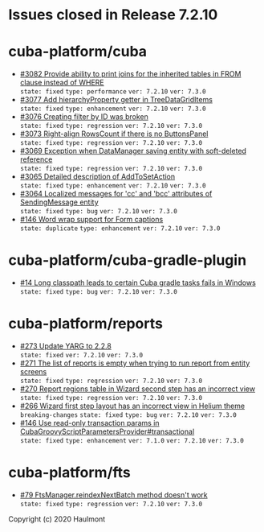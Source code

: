 # Issues closed in Release 7.2.10

# cuba-platform/cuba

* [#3082 Provide ability to print joins for the inherited tables in FROM clause instead of WHERE](https://github.com/cuba-platform/cuba/issues/3082) \
    `state: fixed` `type: performance` `ver: 7.2.10` `ver: 7.3.0` 
* [#3077 Add hierarchyProperty getter in TreeDataGridItems](https://github.com/cuba-platform/cuba/issues/3077) \
    `state: fixed` `type: enhancement` `ver: 7.2.10` `ver: 7.3.0` 
* [#3076 Creating filter by ID was broken](https://github.com/cuba-platform/cuba/issues/3076) \
    `state: fixed` `type: regression` `ver: 7.2.10` `ver: 7.3.0` 
* [#3073 Right-align RowsCount if there is no ButtonsPanel](https://github.com/cuba-platform/cuba/issues/3073) \
    `state: fixed` `type: regression` `ver: 7.2.10` `ver: 7.3.0` 
* [#3069 Exception when DataManager saving entity with soft-deleted reference](https://github.com/cuba-platform/cuba/issues/3069) \
    `state: fixed` `type: regression` `ver: 7.2.10` `ver: 7.3.0` 
* [#3065 Detailed description of AddToSetAction](https://github.com/cuba-platform/cuba/issues/3065) \
    `state: fixed` `type: enhancement` `ver: 7.2.10` `ver: 7.3.0` 
* [#3064 Localized messages for 'cc' and 'bcc' attributes of SendingMessage entity ](https://github.com/cuba-platform/cuba/issues/3064) \
    `state: fixed` `type: bug` `ver: 7.2.10` `ver: 7.3.0` 
* [#146 Word wrap support for Form captions](https://github.com/cuba-platform/cuba/issues/146) \
    `state: duplicate` `type: enhancement` `ver: 7.2.10` `ver: 7.3.0` 

# cuba-platform/cuba-gradle-plugin

* [#14 Long classpath leads to certain Cuba gradle tasks fails in Windows](https://github.com/cuba-platform/cuba-gradle-plugin/issues/14) \
    `state: fixed` `type: bug` `ver: 7.2.10` `ver: 7.3.0` 

# cuba-platform/reports

* [#273 Update YARG to 2.2.8](https://github.com/cuba-platform/reports/issues/273) \
    `state: fixed` `ver: 7.2.10` `ver: 7.3.0` 
* [#271 The list of reports is empty when trying to run report from entity screens](https://github.com/cuba-platform/reports/issues/271) \
    `state: fixed` `type: regression` `ver: 7.2.10` `ver: 7.3.0` 
* [#270 Report regions table in Wizard second step has an incorrect view ](https://github.com/cuba-platform/reports/issues/270) \
    `state: fixed` `type: regression` `ver: 7.2.10` `ver: 7.3.0` 
* [#266 Wizard first step layout has an incorrect view in Helium theme](https://github.com/cuba-platform/reports/issues/266) \
    `breaking-changes` `state: fixed` `type: bug` `ver: 7.2.10` `ver: 7.3.0` 
* [#146 Use read-only transaction params in CubaGroovyScriptParametersProvider#transactional](https://github.com/cuba-platform/reports/issues/146) \
    `state: fixed` `type: enhancement` `ver: 7.1.0` `ver: 7.2.10` `ver: 7.3.0` 

# cuba-platform/fts

* [#79 FtsManager.reindexNextBatch method doesn't work](https://github.com/cuba-platform/fts/issues/79) \
    `state: fixed` `type: regression` `ver: 7.2.10` `ver: 7.3.0` 


Copyright (c) 2020 Haulmont
